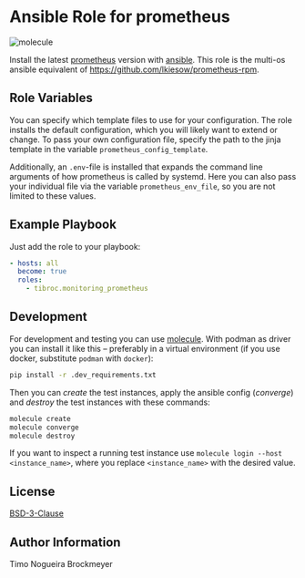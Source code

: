 # Ansible Role for prometheus

![molecule](https://github.com/tibroc/monitoring_loki/actions/workflows/molecule.yml/badge.svg)

Install the latest [prometheus](https://github.com/prometheus/prometheus) version with [ansible](https://docs.ansible.com/).
This role is the multi-os ansible equivalent of https://github.com/lkiesow/prometheus-rpm.

## Role Variables

You can specify which template files to use for your configuration.
The role installs the default configuration, which you will likely want to extend or change.
To pass your own configuration file, specify the path to the jinja template in the variable `prometheus_config_template`.

Additionally, an `.env`-file is installed that expands the command line arguments of how prometheus is called by systemd.
Here you can also pass your individual file via the variable `prometheus_env_file`, so you are not limited to these values.

## Example Playbook

Just add the role to your playbook:

```yaml
- hosts: all
  become: true
  roles:
    - tibroc.monitoring_prometheus
```

## Development

For development and testing you can use [molecule](https://molecule.readthedocs.io/en/latest/).
With podman as driver you can install it like this – preferably in a virtual environment (if you use docker, substitute `podman` with `docker`):

```bash
pip install -r .dev_requirements.txt
```

Then you can *create* the test instances, apply the ansible config (*converge*) and *destroy* the test instances with these commands:

```bash
molecule create
molecule converge
molecule destroy
```

If you want to inspect a running test instance use `molecule login --host <instance_name>`, where you replace `<instance_name>` with the desired value.

## License

[BSD-3-Clause](LICENSE)

## Author Information

Timo Nogueira Brockmeyer
